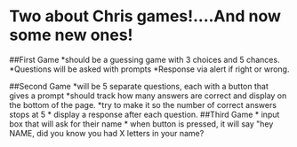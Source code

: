 Two about Chris games!....And now some new ones!
===

##First Game
    *should be a guessing game with 3 choices and 5 chances.
    *Questions will be asked with prompts
    *Response via alert if right or wrong.

##Second Game
    *will be 5 separate questions, each with a button that gives a prompt
    *should track how many answers are correct and display on the bottom of the page. 
    *try to make it so the number of correct answers stops at 5
    * display a response after each question.
##Third Game
    * input box that will ask for their name
    * when button is pressed, it will say "hey NAME, did you know you had X letters in      your name?
    